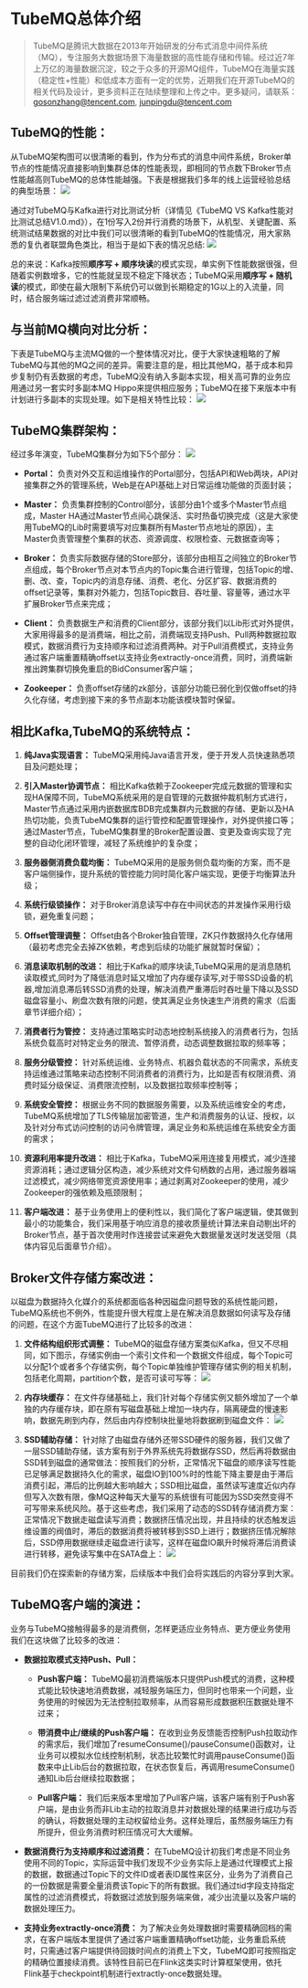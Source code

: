 # TubeMQ总体介绍

> TubeMQ是腾讯大数据在2013年开始研发的分布式消息中间件系统（MQ），专注服务大数据场景下海量数据的高性能存储和传输。经过近7年上万亿的海量数据沉淀，较之于众多的开源MQ组件，TubeMQ在海量实践（稳定性+性能）和低成本方面有一定的优势，近期我们在开源TubeMQ的相关代码及设计，更多资料正在陆续整理和上传之中。更多疑问，请联系： gosonzhang@tencent.com, junpingdu@tencent.com

## TubeMQ的性能： ##
从TubeMQ架构图可以很清晰的看到，作为分布式的消息中间件系统，Broker单节点的性能情况直接影响到集群总体的性能表现，即相同的节点数下Broker节点性能越高则TubeMQ的总体性能越强。下表是根据我们多年的线上运营经验总结的典型场景：
![](img/test_scheme.png)

通过对TubeMQ与Kafka进行对比测试分析（详情见《TubeMQ VS Kafka性能对比测试总结V1.0.md》），在1份写入2份并行消费的场景下，从机型、关键配置、系统测试结果数据的对比中我们可以很清晰的看到TubeMQ的性能情况，用大家熟悉的复仇者联盟角色类比，相当于是如下表的情况总结:
![](img/test_summary.png)

总的来说：Kafka按照**顺序写 + 顺序块读**的模式实现，单实例下性能数据很强，但随着实例数增多，它的性能就呈现不稳定下降状态；TubeMQ采用**顺序写 + 随机读**的模式，即使在最大限制下系统仍可以做到长期稳定的1G以上的入流量，同时，结合服务端过滤过滤消费非常顺畅。

## 与当前MQ横向对比分析： ##
下表是TubeMQ与主流MQ做的一个整体情况对比，便于大家快速粗略的了解TubeMQ与其他的MQ之间的差异。需要注意的是，相比其他MQ，基于成本和异步复制仍有丢数据的考虑，TubeMQ没有纳入多副本实现，相关高可靠的业务应用通过另一套实时多副本MQ Hippo来提供相应服务；TubeMQ在接下来版本中有计划进行多副本的实现处理。如下是相关特性比较：
![](img/mqs_comare.png)

## TubeMQ集群架构： ##
经过多年演变，TubeMQ集群分为如下5个部分：
![](img/sys_structure.png)

- **Portal：** 负责对外交互和运维操作的Portal部分，包括API和Web两块，API对接集群之外的管理系统，Web是在API基础上对日常运维功能做的页面封装；

- **Master：** 负责集群控制的Control部分，该部分由1个或多个Master节点组成，Master HA通过Master节点间心跳保活、实时热备切换完成（这是大家使用TubeMQ的Lib时需要填写对应集群所有Master节点地址的原因），主Master负责管理整个集群的状态、资源调度、权限检查、元数据查询等；

- **Broker：** 负责实际数据存储的Store部分，该部分由相互之间独立的Broker节点组成，每个Broker节点对本节点内的Topic集合进行管理，包括Topic的增、删、改、查，Topic内的消息存储、消费、老化、分区扩容、数据消费的offset记录等，集群对外能力，包括Topic数目、吞吐量、容量等，通过水平扩展Broker节点来完成；

- **Client：** 负责数据生产和消费的Client部分，该部分我们以Lib形式对外提供，大家用得最多的是消费端，相比之前，消费端现支持Push、Pull两种数据拉取模式，数据消费行为支持顺序和过滤消费两种。对于Pull消费模式，支持业务通过客户端重置精确offset以支持业务extractly-once消费，同时，消费端新推出跨集群切换免重启的BidConsumer客户端；

- **Zookeeper：** 负责offset存储的zk部分，该部分功能已弱化到仅做offset的持久化存储，考虑到接下来的多节点副本功能该模块暂时保留。

## 相比Kafka,TubeMQ的系统特点： ##


1. **纯Java实现语言：** TubeMQ采用纯Java语言开发，便于开发人员快速熟悉项目及问题处理；

2. **引入Master协调节点：** 相比Kafka依赖于Zookeeper完成元数据的管理和实现HA保障不同，TubeMQ系统采用的是自管理的元数据仲裁机制方式进行，Master节点通过采用内嵌数据库BDB完成集群内元数据的存储、更新以及HA热切功能，负责TubeMQ集群的运行管控和配置管理操作，对外提供接口等；通过Master节点，TubeMQ集群里的Broker配置设置、变更及查询实现了完整的自动化闭环管理，减轻了系统维护的复杂度；

3. **服务器侧消费负载均衡：** TubeMQ采用的是服务侧负载均衡的方案，而不是客户端侧操作，提升系统的管控能力同时简化客户端实现，更便于均衡算法升级；

4. **系统行级锁操作：** 对于Broker消息读写中存在中间状态的并发操作采用行级锁，避免重复问题；

5. **Offset管理调整：** Offset由各个Broker独自管理，ZK只作数据持久化存储用（最初考虑完全去掉ZK依赖，考虑到后续的功能扩展就暂时保留）；

6. **消息读取机制的改进：** 相比于Kafka的顺序块读,TubeMQ采用的是消息随机读取模式,同时为了降低消息时延又增加了内存缓存读写,对于带SSD设备的机器,增加消息滞后转SSD消费的处理，解决消费严重滞后时吞吐量下降以及SSD磁盘容量小、刷盘次数有限的问题，使其满足业务快速生产消费的需求（后面章节详细介绍）；

7. **消费者行为管控：** 支持通过策略实时动态地控制系统接入的消费者行为，包括系统负载高时对特定业务的限流、暂停消费，动态调整数据拉取的频率等；

8. **服务分级管控：** 针对系统运维、业务特点、机器负载状态的不同需求，系统支持运维通过策略来动态控制不同消费者的消费行为，比如是否有权限消费、消费时延分级保证、消费限流控制，以及数据拉取频率控制等；

9. **系统安全管控：** 根据业务不同的数据服务需要，以及系统运维安全的考虑，TubeMQ系统增加了TLS传输层加密管道，生产和消费服务的认证、授权，以及针对分布式访问控制的访问令牌管理，满足业务和系统运维在系统安全方面的需求；

10. **资源利用率提升改进：** 相比于Kafka，TubeMQ采用连接复用模式，减少连接资源消耗；通过逻辑分区构造，减少系统对文件句柄数的占用，通过服务器端过滤模式，减少网络带宽资源使用率；通过剥离对Zookeeper的使用，减少Zookeeper的强依赖及瓶颈限制；

11. **客户端改进：** 基于业务使用上的便利性以，我们简化了客户端逻辑，使其做到最小的功能集合，我们采用基于响应消息的接收质量统计算法来自动剔出坏的Broker节点，基于首次使用时作连接尝试来避免大数据量发送时发送受阻（具体内容见后面章节介绍）。

## Broker文件存储方案改进： ##
以磁盘为数据持久化媒介的系统都面临各种因磁盘问题导致的系统性能问题，TubeMQ系统也不例外，性能提升很大程度上是在解决消息数据如何读写及存储的问题，在这个方面TubeMQ进行了比较多的改进：

1. **文件结构组织形式调整：** TubeMQ的磁盘存储方案类似Kafka，但又不尽相同，如下图示，存储实例由一个索引文件和一个数据文件组成，每个Topic可以分配1个或者多个存储实例，每个Topic单独维护管理存储实例的相关机制，包括老化周期，partition个数，是否可读可写等：
![](img/store_file.png)

2. **内存块缓存：** 在文件存储基础上，我们针对每个存储实例又额外增加了一个单独的内存缓存块，即在原有写磁盘基础上增加一块内存，隔离硬盘的慢速影响，数据先刷到内存，然后由内存控制块批量地将数据刷到磁盘文件：
![](img/store_mem.png)

3. **SSD辅助存储：** 针对除了由磁盘存储外还带SSD硬件的服务器，我们又做了一层SSD辅助存储，该方案有别于外界系统先将数据存SSD，然后再将数据由SSD转到磁盘的通常做法：按照我们的分析，正常情况下磁盘的顺序读写性能已足够满足数据持久化的需求，磁盘IO到100%时的性能下降主要是由于滞后消费引起，滞后的比例越大影响越大；SSD相比磁盘，虽然读写速度近似内存但写入次数有限，像MQ这种每天大量写的系统很有可能因为SSD突然变得不可写带来系统风险。基于这些考虑，我们采用了动态的SSD转存储消费方案：正常情况下数据走磁盘读写消费；数据挤压情况出现，并且持续的状态触发运维设置的阀值时，滞后的数据消费将被转移到SSD上进行；数据挤压情况解除后，SSD停用数据继续走磁盘进行读写，这样在磁盘IO飙升时候将滞后消费读进行转移，避免读写集中在SATA盘上：
![](img/store_ssd.png)

目前我们仍在探索新的存储方案，后续版本中我们会将实践后的内容分享到大家。

## TubeMQ客户端的演进： ##
业务与TubeMQ接触得最多的是消费侧，怎样更适应业务特点、更方便业务使用我们在这块做了比较多的改进：

- **数据拉取模式支持Push、Pull：**
	- **Push客户端：** TubeMQ最初消费端版本只提供Push模式的消费，这种模式能比较快速地消费数据，减轻服务端压力，但同时也带来一个问题，业务使用的时候因为无法控制拉取频率，从而容易形成数据积压数据处理不过来；

	- **带消费中止/继续的Push客户端：** 在收到业务反馈能否控制Push拉取动作的需求后，我们增加了resumeConsume()/pauseConsume()函数对，让业务可以模拟水位线控制机制，状态比较繁忙时调用pauseConsume()函数来中止Lib后台的数据拉取，在状态恢复后，再调用resumeConsume()通知Lib后台继续拉取数据；

	- **Pull客户端：** 我们后来版本里增加了Pull客户端，该客户端有别于Push客户端，是由业务而非Lib主动的拉取消息并对数据处理的结果进行成功与否的确认，将数据处理的主动权留给业务。这样处理后，虽然服务端压力有所提升，但业务消费时积压情况可大大缓解。

- **数据消费行为支持顺序和过滤消费：** 在TubeMQ设计初我们考虑是不同业务使用不同的Topic，实际运营中我们发现不少业务实际上是通过代理模式上报的数据，数据通过Topic下的文件ID或者表ID属性来区分，业务为了消费自己的一份数据是需要全量消费该Topic下的所有数据。我们通过tid字段支持指定属性的过滤消费模式，将数据过滤放到服务端来做，减少出流量以及客户端的数据处理压力。

- **支持业务extractly-once消费：** 为了解决业务处理数据时需要精确回档的需求，在客户端版本里提供了通过客户端重置精确offset功能，业务重启系统时，只需通过客户端提供待回拨时间点的消费上下文，TubeMQ即可按照指定的精确位置接续消费。该特性目前已在Flink这类实时计算框架使用，依托Flink基于checkpoint机制进行extractly-once数据处理。

